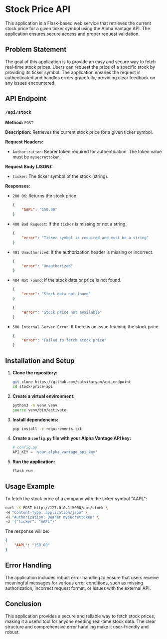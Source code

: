 # Stock Price API

This application is a Flask-based web service that retrieves the current stock price for a given ticker symbol using the Alpha Vantage API. The application ensures secure access and proper request validation.

## Problem Statement

The goal of this application is to provide an easy and secure way to fetch real-time stock prices. Users can request the price of a specific stock by providing its ticker symbol. The application ensures the request is authenticated and handles errors gracefully, providing clear feedback on any issues encountered.

## API Endpoint

### `/api/stock`

**Method:** `POST`

**Description:** Retrieves the current stock price for a given ticker symbol.

**Request Headers:**
- `Authorization`: Bearer token required for authentication. The token value must be `mysecrettoken`.

**Request Body (JSON):**
- `ticker`: The ticker symbol of the stock (string).

**Responses:**

- `200 OK`: Returns the stock price.
  ```json
  {
      "AAPL": "150.00"
  }
  ```
- `400 Bad Request`: If the `ticker` is missing or not a string.
  ```json
  {
      "error": "Ticker symbol is required and must be a string"
  }
  ```
- `401 Unauthorized`: If the authorization header is missing or incorrect.
  ```json
  {
      "error": "Unauthorized"
  }
  ```
- `404 Not Found`: If the stock data or price is not found.
  ```json
  {
      "error": "Stock data not found"
  }
  ```
  ```json
  {
      "error": "Stock price not available"
  }
  ```
- `500 Internal Server Error`: If there is an issue fetching the stock price.
  ```json
  {
      "error": "Failed to fetch stock price"
  }
  ```

## Installation and Setup

1. **Clone the repository:**
   ```sh
   git clone https://github.com/satvikaryan/api_endpoint
   cd stock-price-api
   ```

2. **Create a virtual environment:**
   ```sh
   python3 -m venv venv
   source venv/bin/activate
   ```

3. **Install dependencies:**
   ```sh
   pip install -r requirements.txt
   ```

4. **Create a `config.py` file with your Alpha Vantage API key:**
   ```python
   # config.py
   API_KEY = 'your_alpha_vantage_api_key'
   ```

5. **Run the application:**
   ```sh
   flask run
   ```

## Usage Example

To fetch the stock price of a company with the ticker symbol "AAPL":

```sh
curl -X POST http://127.0.0.1:5000/api/stock \
-H "Content-Type: application/json" \
-H "Authorization: Bearer mysecrettoken" \
-d '{"ticker": "AAPL"}'
```

The response will be:

```json
{
    "AAPL": "150.00"
}
```

## Error Handling

The application includes robust error handling to ensure that users receive meaningful messages for various error conditions, such as missing authorization, incorrect request format, or issues with the external API.

## Conclusion

This application provides a secure and reliable way to fetch stock prices, making it a useful tool for anyone needing real-time stock data. The clear structure and comprehensive error handling make it user-friendly and robust.
